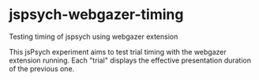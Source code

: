 # jspsych-webgazer-timing
Testing timing of jspsych using webgazer extension

This jsPsych experiment aims to test trial timing with the webgazer extension running.
Each "trial" displays the effective presentation duration of the previous one.